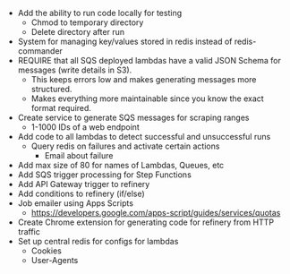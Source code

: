 * Add the ability to run code locally for testing
	* Chmod to temporary directory
	* Delete directory after run
* System for managing key/values stored in redis instead of redis-commander
* REQUIRE that all SQS deployed lambdas have a valid JSON Schema for messages (write details in S3).
	* This keeps errors low and makes generating messages more structured.
	* Makes everything more maintainable since you know the exact format required.
* Create service to generate SQS messages for scraping ranges
	* 1-1000 IDs of a web endpoint
* Add code to all lambdas to detect successful and unsuccessful runs
	* Query redis on failures and activate certain actions
		* Email about failure
* Add max size of 80 for names of Lambdas, Queues, etc
* Add SQS trigger processing for Step Functions
* Add API Gateway trigger to refinery
* Add conditions to refinery (if/else)
* Job emailer using Apps Scripts
	* https://developers.google.com/apps-script/guides/services/quotas
* Create Chrome extension for generating code for refinery from HTTP traffic
* Set up central redis for configs for lambdas
	* Cookies
	* User-Agents